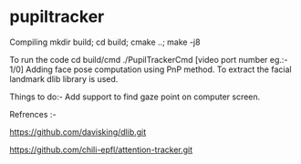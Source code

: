 # pupiltracker

  Compiling 
  mkdir build; cd build; cmake ..; make -j8
  
  To run the code 
  cd build/cmd
  ./PupilTrackerCmd [video port number eg.:- 1/0]
Adding face pose computation using PnP method. To extract the facial landmark dlib library is used.

Things to do:-
Add support to find gaze point on computer screen.


Refrences :-

https://github.com/davisking/dlib.git

https://github.com/chili-epfl/attention-tracker.git
